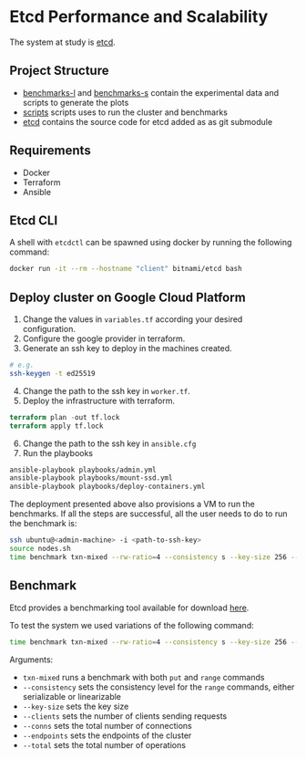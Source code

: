 # Etcd Performance and Scalability

The system at study is [etcd](https://etcd.io/).

## Project Structure

- [benchmarks-l](./benchmarks-l/) and [benchmarks-s](./benchmarks-s/) contain the experimental data and scripts to generate the plots
- [scripts](./scripts/) scripts uses to run the cluster and benchmarks
- [etcd](./etcd/) contains the source code for etcd added as as git submodule

## Requirements
- Docker
- Terraform
- Ansible

## Etcd CLI

A shell with `etcdctl` can be spawned using docker by running the following command:
```bash
docker run -it --rm --hostname "client" bitnami/etcd bash
```

## Deploy cluster on Google Cloud Platform

1. Change the values in `variables.tf` according your desired configuration.
2. Configure the google provider in terraform.
3. Generate an ssh key to deploy in the machines created.
```sh
# e.g.
ssh-keygen -t ed25519
```
4. Change the path to the ssh key in `worker.tf`.
5. Deploy the infrastructure with terraform.
```tf
terraform plan -out tf.lock
terraform apply tf.lock
```
6. Change the path to the ssh key in `ansible.cfg`
7. Run the playbooks
```sh
ansible-playbook playbooks/admin.yml
ansible-playbook playbooks/mount-ssd.yml
ansible-playbook playbooks/deploy-containers.yml
```

The deployment presented above also provisions a VM to run the benchmarks.
If all the steps are successful, all the user needs to do to run the benchmark is:

```sh
ssh ubuntu@<admin-machine> -i <path-to-ssh-key>
source nodes.sh
time benchmark txn-mixed --rw-ratio=4 --consistency s --key-size 256 --clients 1000 --conns 100 --endpoints $ENDPOINTS --total 500000  
```

## Benchmark

Etcd provides a benchmarking tool available for download [here](https://github.com/etcd-io/etcd/tree/main/tools/benchmark).

To test the system we used variations of the following command:
```bash
time benchmark txn-mixed --rw-ratio=4 --consistency s --key-size 256 --clients 1000 --conns 100 --endpoints $ENDPOINTS --total 500000  
```
Arguments:
- `txn-mixed` runs a benchmark with both `put` and `range` commands
- `--consistency` sets the consistency level for the `range` commands, either serializable or linearizable
- `--key-size` sets the key size
- `--clients` sets the number of clients sending requests
- `--conns` sets the total number of connections
- `--endpoints` sets the endpoints of the cluster
- `--total` sets the total number of operations
